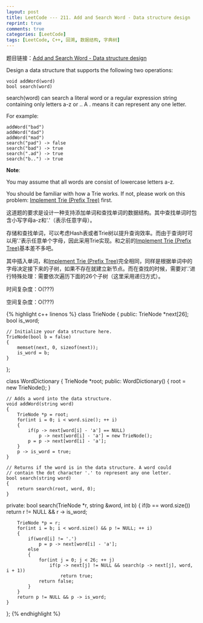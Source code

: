 ```yaml
---
layout: post
title: LeetCode --- 211. Add and Search Word - Data structure design
reprint: true
comments: true
categories: [LeetCode]
tags: [LeetCode, C++, 回溯, 数据结构, 字典树]
---
```



题目链接：[Add and Search Word - Data structure design](https://leetcode.com/problems/add-and-search-word-data-structure-design/ ) 

Design a data structure that supports the following two operations: 

    void addWord(word) 
    bool search(word) 

search(word) can search a literal word or a regular expression string containing only letters a-z or .. A . means it can represent any one letter. 

For example: 

    addWord("bad") 
    addWord("dad") 
    addWord("mad") 
    search("pad") -> false 
    search("bad") -> true 
    search(".ad") -> true 
    search("b..") -> true 

**Note**: 

You may assume that all words are consist of lowercase letters a-z. 

You should be familiar with how a Trie works. If not, please work on this problem: [Implement Trie (Prefix Tree)](https://leetcode.com/problems/implement-trie-prefix-tree/ ) first. 

这道题的要求是设计一种支持添加单词和查找单词的数据结构。其中查找单词时包含小写字母a-z和'.'（表示任意字母）。

存储和查找单词，可以考虑Hash表或者Trie树以提升查询效率。而由于查询时可以用'.'表示任意单个字母，因此采用Trie实现。和之前的[Implement Trie (Prefix Tree)](http://www.makuiyu.cn/2015/05/LeetCode_208.%20Implement%20Trie%20(Prefix%20Tree)/ )基本差不多吧。

其中插入单词，和[Implement Trie (Prefix Tree)](http://www.makuiyu.cn/2015/05/LeetCode_208.%20Implement%20Trie%20(Prefix%20Tree)/ )完全相同，同样是根据单词中的字母决定接下来的子树，如果不存在就建立新节点。而在查找的时候，需要对'.'进行特殊处理：需要依次遍历下面的26个子树（这里采用递归方式）。

时间复杂度：O(???)

空间复杂度：O(???)

{% highlight c++ linenos %}
class TrieNode
{
public:
    TrieNode *next[26];
    bool is_word;
    
    // Initialize your data structure here.
    TrieNode(bool b = false)
    {
        memset(next, 0, sizeof(next));
        is_word = b;
    }
};

class WordDictionary
{
    TrieNode *root;
public:
    WordDictionary()
    {
        root = new TrieNode();
    }

    // Adds a word into the data structure.
    void addWord(string word)
    {
        TrieNode *p = root;
        for(int i = 0; i < word.size(); ++ i)
        {
            if(p -> next[word[i] - 'a'] == NULL)
                p -> next[word[i] - 'a'] = new TrieNode();
            p = p -> next[word[i] - 'a'];
        }
        p -> is_word = true;
    }

    // Returns if the word is in the data structure. A word could
    // contain the dot character '.' to represent any one letter.
    bool search(string word)
    {
        return search(root, word, 0);
    }
private:
    bool search(TrieNode *r, string &word, int b)
    {
        if(b == word.size())
            return r != NULL && r -> is_word;
        
        TrieNode *p = r;
        for(int i = b; i < word.size() && p != NULL; ++ i)
        {
            if(word[i] != '.')
                p = p -> next[word[i] - 'a'];
            else
            {
                for(int j = 0; j < 26; ++ j)
                    if(p -> next[j] != NULL && search(p -> next[j], word, i + 1))
                        return true;
                return false;
            }
        }
        return p != NULL && p -> is_word;
    }
};
{% endhighlight %}
